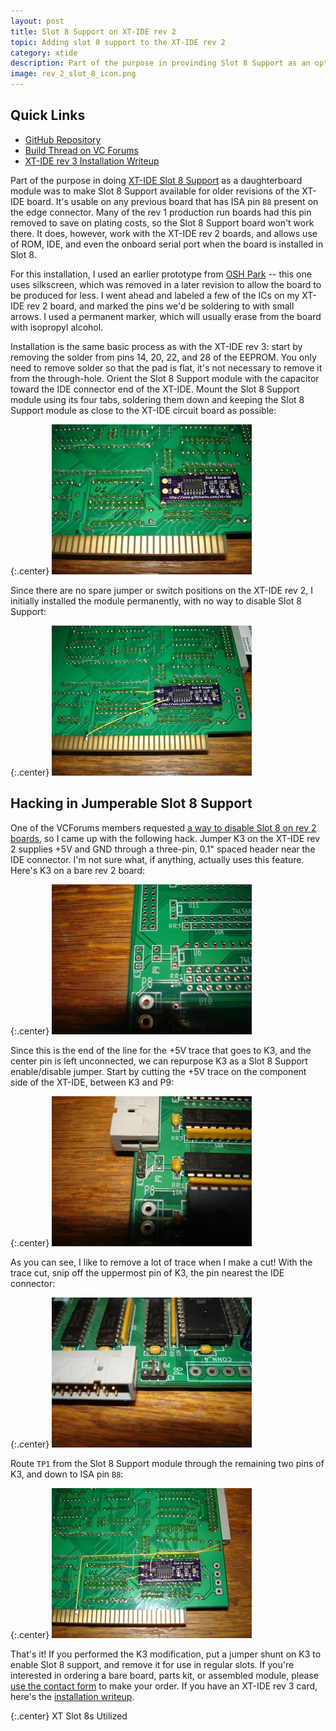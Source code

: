```yaml
---
layout: post
title: Slot 8 Support on XT-IDE rev 2
topic: Adding slot 8 support to the XT-IDE rev 2
category: xtide
description: Part of the purpose in provinding Slot 8 Support as an optional daughterboard was to allow it to be added to other revisions of the XT-IDE. Installation on XT-IDE rev 2 is almost as simple as with later rev 3 boards, and works with all of the rev 2 features -- ROM, IDE, and serial port.
image: rev_2_slot_8_icon.png
---
```


## Quick Links

* [GitHub Repository](https://github.com/glitchwrks/xt_ide_slot_8_support/)
* [Build Thread on VC Forums](http://www.vcfed.org/forum/showthread.php?54048)
* [XT-IDE rev 3 Installation Writeup](/2017/02/03/slot-8-support)

Part of the purpose in doing [XT-IDE Slot 8 Support](/2017/02/03/slot-8-support) as a daughterboard module was to make Slot 8 Support available for older revisions of the XT-IDE board. It's usable on any previous board that has ISA pin `B8` present on the edge connector. Many of the rev 1 production run boards had this pin removed to save on plating costs, so the Slot 8 Support board won't work there. It does, however, work with the XT-IDE rev 2 boards, and allows use of ROM, IDE, and even the onboard serial port when the board is installed in Slot 8.

For this installation, I used an earlier prototype from [OSH Park](https://oshpark.com) -- this one uses silkscreen, which was removed in a later revision to allow the board to be produced for less. I went ahead and labeled a few of the ICs on my XT-IDE rev 2 board, and marked the pins we'd be soldering to with small arrows. I used a permanent marker, which will usually erase from the board with isopropyl alcohol.

Installation is the same basic process as with the XT-IDE rev 3: start by removing the solder from pins 14, 20, 22, and 28 of the EEPROM. You only need to remove solder so that the pad is flat, it's not necessary to remove it from the through-hole. Orient the Slot 8 Support module with the capacitor toward the IDE connector end of the XT-IDE. Mount the Slot 8 Support module using its four tabs, soldering them down and keeping the Slot 8 Support module as close to the XT-IDE circuit board as possible:

{:.center}
[![Slot 8 Support Mounted](/images/xtide/rev_2_slot_8/scaled/mounted.jpg)](/images/xtide/rev_2_slot_8/mounted.jpg)

Since there are no spare jumper or switch positions on the XT-IDE rev 2, I initially installed the module permanently, with no way to disable Slot 8 Support:

{:.center}
[![Direct Install Method](/images/xtide/rev_2_slot_8/scaled/direct_install.jpg)](/images/xtide/rev_2_slot_8/direct_install.jpg)

## Hacking in Jumperable Slot 8 Support

One of the VCForums members requested [a way to disable Slot 8 on rev 2 boards](http://www.vcfed.org/forum/showthread.php?54048-Slot-8-Support-Daughterboard-for-XT-IDE&p=437609#post437609), so I came up with the following hack. Jumper K3 on the XT-IDE rev 2 supplies +5V and GND through a three-pin, 0.1" spaced header near the IDE connector. I'm not sure what, if anything, actually uses this feature. Here's K3 on a bare rev 2 board:

{:.center}
[![Location of Jumper K3](/images/xtide/rev_2_slot_8/scaled/k3_location.jpg)](/images/xtide/rev_2_slot_8/k3_location.jpg)

Since this is the end of the line for the +5V trace that goes to K3, and the center pin is left unconnected, we can repurpose K3 as a Slot 8 Support enable/disable jumper. Start by cutting the +5V trace on the component side of the XT-IDE, between K3 and P9:

{:.center}
[![Location of Jumper K3](/images/xtide/rev_2_slot_8/scaled/k3_trace_cut.jpg)](/images/xtide/rev_2_slot_8/k3_trace_cut.jpg)

As you can see, I like to remove a lot of trace when I make a cut! With the trace cut, snip off the uppermost pin of K3, the pin nearest the IDE connector:

{:.center}
[![Location of Jumper K3](/images/xtide/rev_2_slot_8/scaled/k3_pin_cut.jpg)](/images/xtide/rev_2_slot_8/k3_pin_cut.jpg)

Route `TP1` from the Slot 8 Support module through the remaining two pins of K3, and down to ISA pin `B8`:

{:.center}
[![Location of Jumper K3](/images/xtide/rev_2_slot_8/scaled/k3_mod_installed.jpg)](/images/xtide/rev_2_slot_8/k3_mod_installed.jpg)

That's it! If you performed the K3 modification, put a jumper shunt on K3 to enable Slot 8 support, and remove it for use in regular slots. If you're interested in ordering a bare board, parts kit, or assembled module, please [use the contact form](https://services.theglitchworks.net/ng/messages/new) to make your order. If you have an XT-IDE rev 3 card, here's the [installation writeup](/2017/02/03/slot-8-support).

{:.center}
<span><script language="javascript" src="https://services.theglitchworks.net/counters/slot_8_support"></script> XT Slot 8s Utilized</span>
